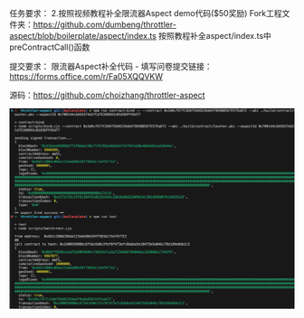 任务要求：
2.按照视频教程补全限流器Aspect demo代码($50奖励)
Fork工程文件夹：https://github.com/dumbeng/throttler-aspect/blob/boilerplate/aspect/index.ts 按照教程补全aspect/index.ts中preContractCall()函数

提交要求：
限流器Aspect补全代码 - 填写问卷提交链接： https://forms.office.com/r/Fa05XQQVKW


源码：https://github.com/choizhang/throttler-aspect

![alt text](screenshot.png)